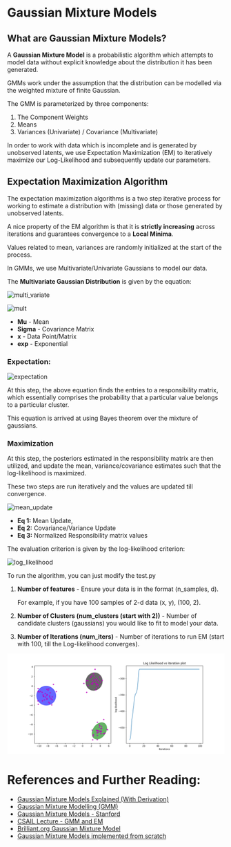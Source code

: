 # Gaussian Mixture Models

## What are Gaussian Mixture Models?
A **Gaussian Mixture Model** is a probabilistic algorithm which attempts to model data without explicit knowledge about the distribution it has been generated.

GMMs work under the assumption that the distribution can be modelled via the weighted mixture of finite Gaussian.

The GMM is parameterized by three components:
1. The Component Weights
2. Means
3. Variances (Univariate) / Covariance (Multivariate)

In order to work with data which is incomplete and is generated by unobserved latents, we use Expectation Maximization (EM) to iteratively maximize our Log-Likelihood and subsequently update our parameters.

## Expectation Maximization Algorithm

The expectation maximization algorithms is a two step iterative process for working to estimate a distribution with (missing) data or those generated by unobserved latents.

A nice property of the EM algorithm is that it is **strictly increasing** across iterations and guarantees convergence to a **Local Minima**.

Values related to mean, variances are randomly initialized at the start of the process.

In GMMs, we use Multivariate/Univariate Gaussians to model our data.

The **Multivariate Gaussian Distribution** is given by the equation:

![multi_variate](https://miro.medium.com/max/700/1*qUy5tdKD3JF8SBpGfN9TpQ.png)

![mult](https://www.researchgate.net/profile/Raghavendra_Selvan2/publication/320182941/figure/fig1/AS:631626589544513@1527602922664/Illustration-of-a-bivariate-Gaussian-distribution-The-marginal-and-joint-probability.png)

* **Mu** - Mean
* **Sigma** - Covariance Matrix
* **x** - Data Point/Matrix
* **exp** - Exponential

### Expectation:

![expectation](https://miro.medium.com/max/453/1*4r_oPcLb1i-0Bv8IILKiTg.png)

At this step, the above equation finds the entries to a responsibility matrix, which essentially comprises the probability that a particular value belongs to a particular cluster.

This equation is arrived at using Bayes theorem over the mixture of gaussians.

### Maximization
At this step, the posteriors estimated in the responsibility matrix are then utilized, and update the mean, variance/covariance estimates such that the log-likelihood is maximized.

These two steps are run iteratively and the values are updated till convergence.

![mean_update](https://miro.medium.com/max/395/0*L9uVNWuLFQVjqtIu)

* **Eq 1:** Mean Update,
* **Eq 2:** Covariance/Variance Update
* **Eq 3:** Normalized Responsibility matrix values

The evaluation criterion is given by the log-likelihood criterion:

![log_likelihood](https://miro.medium.com/max/576/1*YOEEcpEOWLyeVvdq6ePJ0g.png)

To run the algorithm, you can just modify the test.py

1. **Number of features** - Ensure your data is in the format (n_samples, d). 
   
   For example, if you have 100 samples of 2-d data (x, y), (100, 2).
2. **Number of Clusters (num_clusters (start with 2))** - Number of candidate clusters (gaussians) you would like to fit to model your data.
3. **Number of Iterations (num_iters)** - Number of iterations to run EM (start with 100, till the Log-likelihood converges).

![figure_1.png](assets/Figure_1.png)

# References and Further Reading:
* [Gaussian Mixture Models Explained (With Derivation)](https://towardsdatascience.com/gaussian-mixture-models-explained-6986aaf5a95)
* [Gaussian Mixture Modelling (GMM)](https://towardsdatascience.com/gaussian-mixture-modelling-gmm-833c88587c7f)
* [Gaussian Mixture Models - Stanford](http://statweb.stanford.edu/~tibs/stat315a/LECTURES/em.pdf)
* [CSAIL Lecture - GMM and EM](http://people.csail.mit.edu/dsontag/courses/ml12/slides/lecture21.pdf)
* [Brilliant.org Gaussian Mixture Model](https://brilliant.org/wiki/gaussian-mixture-model/)
* [Gaussian Mixture Models implemented from scratch](https://towardsdatascience.com/gaussian-mixture-models-implemented-from-scratch-1857e40ea566)
